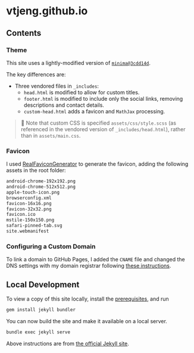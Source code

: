# vtjeng.github.io

## Contents

### Theme

This site uses a lightly-modified version of [`minima@3cdd14d`](https://github.com/jekyll/minima/tree/3cdd14d).

The key differences are:

- Three vendored files in `_includes`:
  - `head.html` is modified to allow for custom titles.
  - `footer.html` is modified to include only the social links, removing descriptions and contact details.
  - `custom-head.html` adds a favicon and `MathJax` processing.

> :pencil: Note that custom CSS is specified `assets/css/style.scss` (as referenced in the vendored version of `_includes/head.html`), rather than in `assets/main.css`.

### Favicon

I used [RealFaviconGenerator](https://realfavicongenerator.net/) to generate the favicon, adding the following assets in the root folder:

```sh
android-chrome-192x192.png
android-chrome-512x512.png
apple-touch-icon.png
browserconfig.xml
favicon-16x16.png
favicon-32x32.png
favicon.ico
mstile-150x150.png
safari-pinned-tab.svg
site.webmanifest
```

### Configuring a Custom Domain

To link a domain to GitHub Pages, I added the `CNAME` file and changed the DNS settings with my domain registrar following [these instructions](https://gist.github.com/mapsam/ce60b87eea561ea6bdbf).

## Local Development

To view a copy of this site locally, install the [prerequisites](https://jekyllrb.com/docs/installation/), and run

```sh
gem install jekyll bundler
```

You can now build the site and make it available on a local server.

```sh
bundle exec jekyll serve
```

Above instructions are from [the official Jekyll site](https://jekyllrb.com/docs/#instructions).
